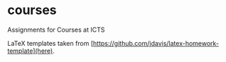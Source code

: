 # courses
Assignments for Courses at ICTS

LaTeX templates taken from [https://github.com/jdavis/latex-homework-template](here).